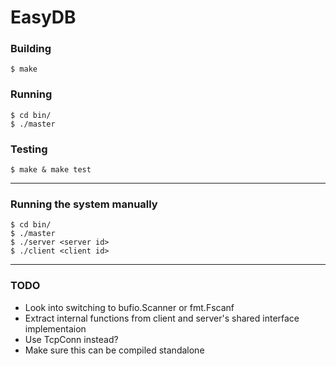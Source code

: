 # EasyDB

### Building
`$ make`

### Running
`$ cd bin/`  
`$ ./master`  

### Testing
`$ make & make test`  

___

### Running the system manually
`$ cd bin/`  
`$ ./master`  
`$ ./server <server id>`  
`$ ./client <client id>`  

___

### TODO
* Look into switching to bufio.Scanner or fmt.Fscanf
* Extract internal functions from client and server's shared interface
implementaion
* Use TcpConn instead?
* Make sure this can be compiled standalone
